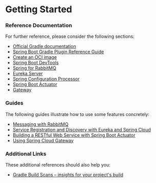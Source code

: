 # Getting Started

### Reference Documentation

For further reference, please consider the following sections:

* [Official Gradle documentation](https://docs.gradle.org)
* [Spring Boot Gradle Plugin Reference Guide](https://docs.spring.io/spring-boot/docs/2.7.12/gradle-plugin/reference/html/)
* [Create an OCI image](https://docs.spring.io/spring-boot/docs/2.7.12/gradle-plugin/reference/html/#build-image)
* [Spring Boot DevTools](https://docs.spring.io/spring-boot/docs/2.7.12/reference/htmlsingle/#using.devtools)
* [Spring for RabbitMQ](https://docs.spring.io/spring-boot/docs/2.7.12/reference/htmlsingle/#messaging.amqp)
* [Eureka Server](https://docs.spring.io/spring-cloud-netflix/docs/current/reference/html/#spring-cloud-eureka-server)
* [Spring Configuration Processor](https://docs.spring.io/spring-boot/docs/2.7.12/reference/htmlsingle/#appendix.configuration-metadata.annotation-processor)
* [Spring Boot Actuator](https://docs.spring.io/spring-boot/docs/2.7.12/reference/htmlsingle/#actuator)
* [Gateway](https://docs.spring.io/spring-cloud-gateway/docs/current/reference/html/)

### Guides

The following guides illustrate how to use some features concretely:

* [Messaging with RabbitMQ](https://spring.io/guides/gs/messaging-rabbitmq/)
* [Service Registration and Discovery with Eureka and Spring Cloud](https://spring.io/guides/gs/service-registration-and-discovery/)
* [Building a RESTful Web Service with Spring Boot Actuator](https://spring.io/guides/gs/actuator-service/)
* [Using Spring Cloud Gateway](https://github.com/spring-cloud-samples/spring-cloud-gateway-sample)

### Additional Links

These additional references should also help you:

* [Gradle Build Scans – insights for your project's build](https://scans.gradle.com#gradle)

